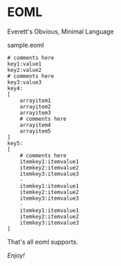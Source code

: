 # EOML

Everett's Obvious, Minimal Language

sample.eoml

```
# comments here
key1:value1
key2:value2
# comments here
key3:value3
key4:
[
    arrayitem1
    arrayitem2
    arrayitem3
    # comments here
    arrayitem4
    arrayitem5
]
key5:
[
    # comments here
    itemkey1:itemvalue1
    itemkey2:itemvalue2
    itemkey3:itemvalue3
    -
    itemkey1:itemvalue1
    itemkey2:itemvalue2
    itemkey3:itemvalue3
    -
    itemkey1:itemvalue1
    itemkey2:itemvalue2
    itemkey3:itemvalue3
]
```

That's all eoml supports.

*Enjoy!*